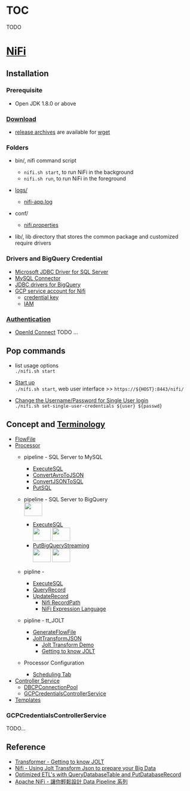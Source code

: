 # TOC
TODO

# [NiFi](https://nifi.apache.org/)

## Installation 
### Prerequisite
* Open JDK 1.8.0 or above

### [Download](https://nifi.apache.org/download.html)
* [release archives](https://archive.apache.org/dist/nifi/) are available for [wget](https://www.digitalocean.com/community/tutorials/how-to-use-wget-to-download-files-and-interact-with-rest-apis)



### Folders
* bin/, nifi command script 
  * `nifi.sh start`, to run NiFi in the background
  * `nifi.sh run`, to run NiFi in the foreground

* [logs/](https://www.tutorialspoint.com/apache_nifi/apache_nifi_logging.htm)
  * [nifi-app.log](https://www.tutorialspoint.com/apache_nifi/apache_nifi_logging.htm)

* conf/
  * [nifi.properties](https://nifi.apache.org/docs/nifi-docs/html/administration-guide.html#nifi)

* lib/, lib directory that stores the common package and customized require drivers 

### Drivers and BigQuery Credential
* [Microsoft JDBC Driver for SQL Server](https://docs.microsoft.com/en-us/sql/connect/jdbc/download-microsoft-jdbc-driver-for-sql-server?view=sql-server-ver16)
* [MySQL Connector](https://dev.mysql.com/downloads/connector/j/)
* [JDBC drivers for BigQuery](https://cloud.google.com/bigquery/docs/reference/odbc-jdbc-drivers)
* [GCP service account for Nifi](https://console.cloud.google.com/iam-admin/serviceaccounts?project=czechrepublic-290206&supportedpurview=project)
  * [credential key](https://console.cloud.google.com/iam-admin/serviceaccounts/details/106493155598502974057/keys?project=czechrepublic-290206&supportedpurview=project)
  * [IAM](https://console.cloud.google.com/iam-admin/iam?project=czechrepublic-290206&supportedpurview=project)

### [Authentication](https://nifi.apache.org/docs/nifi-docs/html/administration-guide.html#user_authentication)
* [OpenId Connect](https://nifi.apache.org/docs/nifi-docs/html/administration-guide.html#openid_connect)
TODO ...

## Pop commands
* list usage options  
`./nifi.sh start`

* [Start up](https://nifi.apache.org/docs/nifi-docs/html/getting-started.html#for-linuxmacos-users)  
`./nifi.sh start`, web user interface >> `https://${HOST}:8443/nifi/`

* [Change the Username/Password for Single User login](https://nifi.apache.org/docs/nifi-docs/html/administration-guide.html#single_user_identity_provider)  
`./nifi.sh set-single-user-credentials ${user} ${passwd}`

## Concept and [Terminology](https://nifi.apache.org/docs/nifi-docs/html/user-guide.html#terminology)
* [FlowFile](https://nifi.apache.org/docs/nifi-docs/html/user-guide.html#terminology)
* [Processor](https://nifi.apache.org/docs/nifi-docs/html/getting-started.html#what-processors-are-available) 
  * pipeline - SQL Server to MySQL
    * [ExecuteSQL](https://nifi.apache.org/docs/nifi-docs/components/org.apache.nifi/nifi-standard-nar/1.17.0/org.apache.nifi.processors.standard.ExecuteSQL/index.html)
    * [ConvertAvroToJSON](https://nifi.apache.org/docs/nifi-docs/components/org.apache.nifi/nifi-avro-nar/1.17.0/org.apache.nifi.processors.avro.ConvertAvroToJSON/index.html)
    * [ConvertJSONToSQL](https://nifi.apache.org/docs/nifi-docs/components/org.apache.nifi/nifi-standard-nar/1.17.0/org.apache.nifi.processors.standard.ConvertJSONToSQL/index.html)
    * [PutSQL](https://nifi.apache.org/docs/nifi-docs/components/org.apache.nifi/nifi-standard-nar/1.17.0/org.apache.nifi.processors.standard.PutSQL/index.html)

  * pipeline - SQL Server to BigQuery  
    <img src="https://user-images.githubusercontent.com/3777869/188355669-9a061a61-55c5-4bfb-8474-77de62da5d14.png" height="36" width="48">
    * [ExecuteSQL](https://nifi.apache.org/docs/nifi-docs/components/org.apache.nifi/nifi-standard-nar/1.17.0/org.apache.nifi.processors.standard.ExecuteSQL/index.html)  
      <img src="https://user-images.githubusercontent.com/3777869/188353444-316b6e0e-a8b2-40fd-8016-e54ac3bd332f.png" height="36" width="48">
      <img src="https://user-images.githubusercontent.com/3777869/188353686-a538d0ec-4309-473f-8a38-3fee9a11bf8b.png" height="36" width="48">
    * [PutBigQueryStreaming](https://nifi.apache.org/docs/nifi-docs/components/org.apache.nifi/nifi-gcp-nar/1.15.3/org.apache.nifi.processors.gcp.bigquery.PutBigQueryStreaming/index.html)  
      <img src="https://user-images.githubusercontent.com/3777869/188356088-984f6708-61be-46c7-a8f0-02bea434eb59.png" height="36" width="48">
      <img src="https://user-images.githubusercontent.com/3777869/188355858-6fdb8f52-35a7-4b29-ba59-4a48799a83bb.png" height="36" width="48">

  * pipline - 
    * [ExecuteSQL](https://nifi.apache.org/docs/nifi-docs/components/org.apache.nifi/nifi-standard-nar/1.17.0/org.apache.nifi.processors.standard.ExecuteSQL/index.html)
    * [QueryRecord](https://nifi.apache.org/docs/nifi-docs/components/org.apache.nifi/nifi-standard-nar/1.6.0/org.apache.nifi.processors.standard.QueryRecord/index.html)
    * [UpdateRecord](https://nifi.apache.org/docs/nifi-docs/components/org.apache.nifi/nifi-standard-nar/1.17.0/org.apache.nifi.processors.standard.UpdateRecord/index.html)
      * [Nifi RecordPath](https://nifi.apache.org/docs/nifi-docs/html/record-path-guide.html)
      * [NiFi Expression Language](https://nifi.apache.org/docs/nifi-docs/html/expression-language-guide.html)
      
  * pipline - tt_JOLT
    * [GenerateFlowFile](https://nifi.apache.org/docs/nifi-docs/components/org.apache.nifi/nifi-standard-nar/1.11.4/org.apache.nifi.processors.standard.GenerateFlowFile/index.html)
    * [JoltTransformJSON](https://nifi.apache.org/docs/nifi-docs/components/org.apache.nifi/nifi-standard-nar/1.17.0/org.apache.nifi.processors.standard.JoltTransformJSON/index.html)
      * [Jolt Transform Demo](https://jolt-demo.appspot.com/#inception)
      * [Getting to know JOLT](https://intercom.help/godigibee/en/articles/4044359-transformer-getting-to-know-jolt) 
      
  * Processor Configuration
    * [Scheduling Tab](https://nifi.apache.org/docs/nifi-docs/html/user-guide.html#scheduling-tab)  
* [Controller Service](https://nifi.apache.org/docs/nifi-docs/html/user-guide.html#Controller_Services)  
  * [DBCPConnectionPool](https://nifi.apache.org/docs/nifi-docs/components/org.apache.nifi/nifi-dbcp-service-nar/1.17.0/org.apache.nifi.dbcp.DBCPConnectionPool/index.html)
  * [GCPCredentialsControllerService](https://nifi.apache.org/docs/nifi-docs/components/org.apache.nifi/nifi-gcp-nar/1.17.0/org.apache.nifi.processors.gcp.credentials.service.GCPCredentialsControllerService/index.html)  
* [Templates](https://nifi.apache.org/docs.html)


### GCPCredentialsControllerService
TODO...


## Reference
* [Transformer - Getting to know JOLT](https://intercom.help/godigibee/en/articles/4044359-transformer-getting-to-know-jolt)
* [Nifi - Using Jolt Transform Json to prepare your Big Data](https://www.youtube.com/watch?v=yEE7Tgc4bh8)
* [Optimized ETL's with QueryDatabaseTable and PutDatabaseRecord](https://www.youtube.com/watch?v=9X8DJGXMra4)
* [Apache NiFi - 讓你輕鬆設計 Data Pipeline 系列](https://ithelp.ithome.com.tw/users/20140257/ironman/4025)



